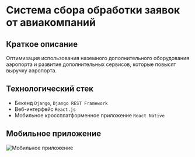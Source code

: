 # Система сбора обработки заявок от авиакомпаний

## Краткое описание

Оптимизация использования наземного дополнительного оборудования аэропорта и развитие дополнительных сервисов, которые повысят выручку аэропорта.

## Технологический стек
+ Бекенд `Django`, `Django REST Framework`
+ Веб-интерфейс `React.js`
+ Мобильное кроссплатформенное приложение `React Native`

## Мобильное приложение
![Мобильное приложение](images/mobile.gif)